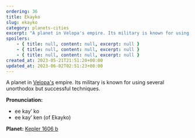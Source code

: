 ```yaml
---
ordering: 36
title: Ekayko
slug: ekayko
category: planets-cities
excerpt: "A planet in Velopa's empire. Its military is known for using several unorthodox but successful techn..."
spoilers:
    - { title: null, content: null, excerpt: null }
    - { title: null, content: null, excerpt: null }
    - { title: null, content: null, excerpt: null }
created_at: 2023-05-21T21:51:20+00:00
updated_at: 2023-06-02T02:51:23+00:00
---
```

A planet in [Velopa's](/category/planets-cities/velopa) empire. Its military is known for using several unorthodox but successful techniques.

**Pronunciation:**
- ee kay’ ko
- ee kay’ ken (of Ekayko)

**Planet:**
[Kepler 1606 b](https://exoplanets.nasa.gov/exoplanet-catalog/2252/kepler-1606-b/)